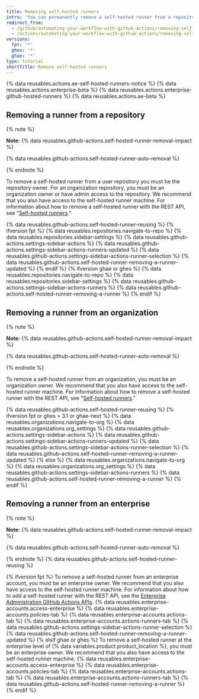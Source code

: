 ```yaml
---
title: Removing self-hosted runners
intro: 'You can permanently remove a self-hosted runner from a repository, an organization, or an enterprise.'
redirect_from:
  - /github/automating-your-workflow-with-github-actions/removing-self-hosted-runners
  - /actions/automating-your-workflow-with-github-actions/removing-self-hosted-runners
versions:
  fpt: '*'
  ghes: '*'
  ghae: '*'
type: tutorial
shortTitle: Remove self-hosted runners
---
```


{% data reusables.actions.ae-self-hosted-runners-notice %}
{% data reusables.actions.enterprise-beta %}
{% data reusables.actions.enterprise-github-hosted-runners %}
{% data reusables.actions.ae-beta %}

## Removing a runner from a repository

{% note %}

**Note:** {% data reusables.github-actions.self-hosted-runner-removal-impact %}

{% data reusables.github-actions.self-hosted-runner-auto-removal %}

{% endnote %}

To remove a self-hosted runner from a user repository you must be the repository owner. For an organization repository, you must be an organization owner or have admin access to the repository. We recommend that you also have access to the self-hosted runner machine. For information about how to remove a self-hosted runner with the REST API, see "[Self-hosted runners](/rest/reference/actions#self-hosted-runners)."

{% data reusables.github-actions.self-hosted-runner-reusing %}
{% ifversion fpt %}
{% data reusables.repositories.navigate-to-repo %}
{% data reusables.repositories.sidebar-settings %}
{% data reusables.github-actions.settings-sidebar-actions %}
{% data reusables.github-actions.settings-sidebar-actions-runners-updated %}
{% data reusables.github-actions.settings-sidebar-actions-runner-selection %}
{% data reusables.github-actions.self-hosted-runner-removing-a-runner-updated %}
{% endif %}
{% ifversion ghae or ghes %}
{% data reusables.repositories.navigate-to-repo %}
{% data reusables.repositories.sidebar-settings %}
{% data reusables.github-actions.settings-sidebar-actions-runners %}
{% data reusables.github-actions.self-hosted-runner-removing-a-runner %}
{% endif %}
## Removing a runner from an organization

{% note %}

**Note:** {% data reusables.github-actions.self-hosted-runner-removal-impact %}

{% data reusables.github-actions.self-hosted-runner-auto-removal %}

{% endnote %}

To remove a self-hosted runner from an organization, you must be an organization owner. We recommend that you also have access to the self-hosted runner machine. For information about how to remove a self-hosted runner with the REST API, see "[Self-hosted runners](/rest/reference/actions#self-hosted-runners)."

{% data reusables.github-actions.self-hosted-runner-reusing %}
{% ifversion fpt or ghes > 3.1 or ghae-next %}
{% data reusables.organizations.navigate-to-org %}
{% data reusables.organizations.org_settings %}
{% data reusables.github-actions.settings-sidebar-actions %}
{% data reusables.github-actions.settings-sidebar-actions-runners-updated %}
{% data reusables.github-actions.settings-sidebar-actions-runner-selection %}
{% data reusables.github-actions.self-hosted-runner-removing-a-runner-updated %}
{% else %}
{% data reusables.organizations.navigate-to-org %}
{% data reusables.organizations.org_settings %}
{% data reusables.github-actions.settings-sidebar-actions-runners %}
{% data reusables.github-actions.self-hosted-runner-removing-a-runner %}
{% endif %}
## Removing a runner from an enterprise

{% note %}

**Note:** {% data reusables.github-actions.self-hosted-runner-removal-impact %}

{% data reusables.github-actions.self-hosted-runner-auto-removal %}

{% endnote %}
{% data reusables.github-actions.self-hosted-runner-reusing %}

{% ifversion fpt %}
To remove a self-hosted runner from an enterprise account, you must be an enterprise owner. We recommend that you also have access to the self-hosted runner machine. For information about how to add a self-hosted runner with the REST API, see the [Enterprise Administration GitHub Actions APIs](/rest/reference/enterprise-admin#github-actions).
{% data reusables.enterprise-accounts.access-enterprise %}
{% data reusables.enterprise-accounts.policies-tab %}
{% data reusables.enterprise-accounts.actions-tab %}
{% data reusables.enterprise-accounts.actions-runners-tab %}
{% data reusables.github-actions.settings-sidebar-actions-runner-selection %}
{% data reusables.github-actions.self-hosted-runner-removing-a-runner-updated %}
{% elsif ghae or ghes %}
To remove a self-hosted runner at the enterprise level of {% data variables.product.product_location %}, you must be an enterprise owner. We recommend that you also have access to the self-hosted runner machine.
{% data reusables.enterprise-accounts.access-enterprise %}
{% data reusables.enterprise-accounts.policies-tab %}
{% data reusables.enterprise-accounts.actions-tab %}
{% data reusables.enterprise-accounts.actions-runners-tab %}
{% data reusables.github-actions.self-hosted-runner-removing-a-runner %}
{% endif %}

